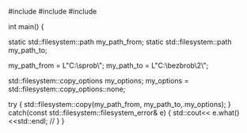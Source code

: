#include <iostream>
#include <string>
#include <filesystem>

int main()
{

static std::filesystem::path my_path_from;
static std::filesystem::path my_path_to;

my_path_from = L"С:\\sprob\\";
my_path_to =   L"С:\\bezbrob\\2\\";


std::filesystem::copy_options my_options;
my_options = std::filesystem::copy_options::none;

try
{
std::filesystem::copy(my_path_from, my_path_to,.my_options);
}
catch(const std::filesystem::filesystem_error& e)
{
std::cout<< e.what()<<std::endl;   //
}
}
